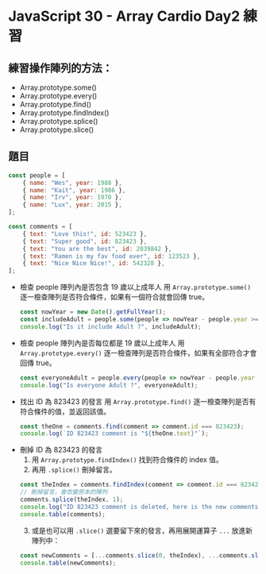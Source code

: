# JavaScript 30 - Array Cardio Day2 練習

## 練習操作陣列的方法：

- Array.prototype.some()
- Array.prototype.every()
- Array.prototype.find()
- Array.prototype.findIndex()
- Array.prototype.splice()
- Array.prototype.slice()

## 題目

```javascript
const people = [
	{ name: "Wes", year: 1988 },
	{ name: "Kait", year: 1986 },
	{ name: "Irv", year: 1970 },
	{ name: "Lux", year: 2015 },
];

const comments = [
	{ text: "Love this!", id: 523423 },
	{ text: "Super good", id: 823423 },
	{ text: "You are the best", id: 2039842 },
	{ text: "Ramen is my fav food ever", id: 123523 },
	{ text: "Nice Nice Nice!", id: 542328 },
];
```

- 檢查 people 陣列內是否包含 19 歲以上成年人
  用 `Array.prototype.some()` 逐一檢查陣列是否符合條件，如果有一個符合就會回傳 true。
  ```javascript
  const nowYear = new Date().getFullYear();
  const includeAdult = people.some(people => nowYear - people.year >= 19);
  console.log("Is it include Adult ?", includeAdult);
  ```
- 檢查 people 陣列內是否每位都是 19 歲以上成年人
  用 `Array.prototype.every()` 逐一檢查陣列是否符合條件，如果有全部符合才會回傳 true。
  ```javascript
  const everyoneAdult = people.every(people => nowYear - people.year >= 19);
  console.log("Is everyone Adult ?", everyoneAdult);
  ```
- 找出 ID 為 823423 的發言
  用 `Array.prototype.find()` 逐一檢查陣列是否有符合條件的值，並返回該值。
  ```javascript
  const theOne = comments.find(comment => comment.id === 823423);
  console.log(`ID 823423 comment is "${theOne.text}"`);
  ```
- 刪掉 ID 為 823423 的發言
  1. 用 `Array.prototype.findIndex()` 找到符合條件的 index 值。
  2. 再用 `.splice()` 刪掉留言。
  ```javascript
  const theIndex = comments.findIndex(comment => comment.id === 823423);
  // 刪掉留言，會改變原本的陣列
  comments.splice(theIndex, 1);
  console.log("ID 823423 comment is deleted, here is the new comments:");
  console.table(comments);
  ```
  3. 或是也可以用 `.slice()` 選要留下來的發言，再用展開運算子 `...` 放進新陣列中：
  ```javascript
  const newComments = [...comments.slice(0, theIndex), ...comments.slice(theIndex + 1)];
  console.table(newComments);
  ```
